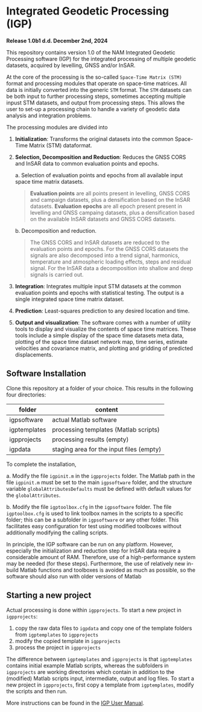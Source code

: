 # Integrated Geodetic Processing (IGP)

**Release 1.0b1 d.d. December 2nd, 2024**

This repository contains version 1.0 of the NAM Integrated Geodetic Processing software (IGP) for the integrated processing of multiple geodetic datasets, acquired by levelling, GNSS and/or InSAR. 

At the core of the processing is the so-called `Space-Time Matrix (STM)` format and processing modules that operate on space-time matrices. 
All data is initially converted into the generic `STM` format. 
The `STM` datasets can be both input to further processing steps, sometimes accepting multiple inpust STM datasets, and output from processing steps. 
This allows the user to set-up a processing chain to handle a variety of geodetic data analysis and integration problems.

The processing modules are divided into

1. **Initialization**: Transforms the original datasets into the common Space-Time Matrix (STM) dataformat. 
  
2. **Selection, Decomposition and Reduction**: Reduces the GNSS CORS and InSAR data to common evaluation points and epochs. 
   
   a. Selection of evaluation points and epochs from all available input space time matrix datasets.

   > **Evaluation points** are all points present in levelling, GNSS CORS and campaign datasets, plus a densification based on the InSAR datasets.
   > **Evaluation epochs** are all epoch present present in levelling and GNSS campaing datasets, plus a densification based on the available InSAR datasets and GNSS CORS datasets.
   
   b. Decomposition and reduction.

   > The GNSS CORS and InSAR datasets are reduced to the evaluation points and epochs. For the GNSS CORS datasets the signals are also decomposed into a trend signal, harmonics, temperature and atmospheric loading effects, steps and residual signal. For the InSAR data a decomposition into shallow and deep signals is carried out.
   
3. **Integration**: Integrates multiple input STM datasets at the common evaluation points and epochs with statistical testing. The output is a single integrated space time matrix dataset.  

4. **Prediction**: Least-squares prediction to any desired location and time.

9. **Output and visualization**: The software comes with a number of utility tools to display and visualize the contents of space time matrices. These tools include a simple display of the space time datasets meta data, plotting of the space time dataset network map, time series, estimate velocities and covariance matrix, and plotting and gridding of predicted displacements.  

## Software Installation

Clone this repository at a folder of your choice. This results in the following four directories:

| folder       | content                                      |
| ------------ | ---------------------------------------------|
| igpsoftware  | actual Matlab software                       |
| igptemplates | processing templates (Matlab scripts)        |
| igpprojects  | processing results (empty)                   |
| igpdata      | staging area for the input files (empty)     |

To complete the installation, 

a. Modify the file `igpinit.m` in the `igpprojects` folder. The Matlab path in the file `igpinit.m`  must be set to the main `igpsoftware` folder, and the structure variable `globalAttributesDefaults` must be defined with default values for the `globalAttributes`.

b. Modify the file `igptoolbox.cfg` in the `igpsoftware` folder. The file `igptoolbox.cfg` is used to link toolbox names in the scripts to a specific folder; this can be a subfolder in `igpsoftware` or any other folder. This facilitates easy configuration for test using modified toolboxes without additionally modifying the calling scripts.

In principle, the IGP software can be run on any platform. However, especially the initialization and reduction step for InSAR data require a considerable amount of RAM. Therefore, use of a high-performance system may be needed (for these steps). Furthermore, the use of relatively new in-build Matlab functions and toolboxes is avoided as much as possible, so the software should also run with older versions of Matlab

 
## Starting a new project

Actual processing is done within `igpprojects`. To start a new project in `igpprojects`:

1. copy the raw data files to `igpdata` and copy one of the template folders from `igptemplates` to `igpprojects`
2. modify the copied template in `igpprojects`
3. process the project in `igpprojects`

The difference between `igptemplates` and `igpprojects` is that `igptemplates` contains initial example Matlab scripts,  whereas the subfolders in `igpprojects` are working directories which contain in addition to the (modified) Matlab scripts input, intermediate, output and log files. To start a new project in `igpprojects`, first copy a template from `igptemplates`, modify the scripts and then run.

More instructions can be found in the [IGP User Manual](IGP_user_manual_v1-0.pdf).


